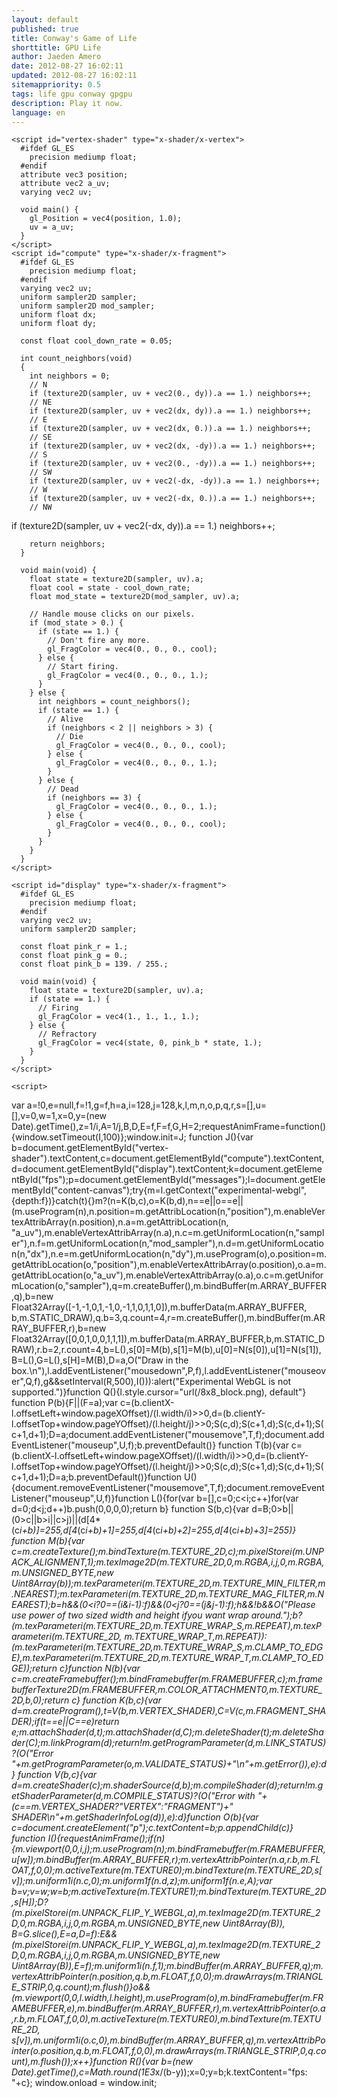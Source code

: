 ```yaml
---
layout: default
published: true
title: Conway's Game of Life
shorttitle: GPU Life
author: Jaeden Amero
date: 2012-08-27 16:02:11
updated: 2012-08-27 16:02:11
sitemappriority: 0.5
tags: life gpu conway gpgpu
description: Play it now.
language: en
---
```

<div id="content">
      <canvas id="content-canvas" width="512" height="512"/>
    </div>
    <div id="status">
      <div id="messages"></div>
      <span id="fps"></span>
    </div>

    <script id="vertex-shader" type="x-shader/x-vertex">
      #ifdef GL_ES
        precision mediump float;
      #endif
      attribute vec3 position;
      attribute vec2 a_uv;
      varying vec2 uv;

      void main() {
        gl_Position = vec4(position, 1.0);
        uv = a_uv;
      }
    </script>
    <script id="compute" type="x-shader/x-fragment">
      #ifdef GL_ES
        precision mediump float;
      #endif
      varying vec2 uv;
      uniform sampler2D sampler;
      uniform sampler2D mod_sampler;
      uniform float dx;
      uniform float dy;

      const float cool_down_rate = 0.05;

      int count_neighbors(void)
      {
        int neighbors = 0;
        // N
        if (texture2D(sampler, uv + vec2(0., dy)).a == 1.) neighbors++;
        // NE
        if (texture2D(sampler, uv + vec2(dx, dy)).a == 1.) neighbors++;
        // E
        if (texture2D(sampler, uv + vec2(dx, 0.)).a == 1.) neighbors++;
        // SE
        if (texture2D(sampler, uv + vec2(dx, -dy)).a == 1.) neighbors++;
        // S
        if (texture2D(sampler, uv + vec2(0., -dy)).a == 1.) neighbors++;
        // SW
        if (texture2D(sampler, uv + vec2(-dx, -dy)).a == 1.) neighbors++;
        // W
        if (texture2D(sampler, uv + vec2(-dx, 0.)).a == 1.) neighbors++;
        // NW
if (texture2D(sampler, uv + vec2(-dx, dy)).a == 1.) neighbors++;

        return neighbors;
      }

      void main(void) {
        float state = texture2D(sampler, uv).a;
        float cool = state - cool_down_rate;
        float mod_state = texture2D(mod_sampler, uv).a;

        // Handle mouse clicks on our pixels.
        if (mod_state > 0.) {
          if (state == 1.) {
            // Don't fire any more.
            gl_FragColor = vec4(0., 0., 0., cool);
          } else {
            // Start firing.
            gl_FragColor = vec4(0., 0., 0., 1.);
          }
        } else {
          int neighbors = count_neighbors();
          if (state == 1.) {
            // Alive
            if (neighbors < 2 || neighbors > 3) {
              // Die
              gl_FragColor = vec4(0., 0., 0., cool);
            } else {
              gl_FragColor = vec4(0., 0., 0., 1.);
            }
          } else {
            // Dead
            if (neighbors == 3) {
              gl_FragColor = vec4(0., 0., 0., 1.);
            } else {
              gl_FragColor = vec4(0., 0., 0., cool);
            }
          }
        }
      }
    </script>

    <script id="display" type="x-shader/x-fragment">
      #ifdef GL_ES
        precision mediump float;
      #endif
      varying vec2 uv;
      uniform sampler2D sampler;

      const float pink_r = 1.;
      const float pink_g = 0.;
      const float pink_b = 139. / 255.;

      void main(void) {
        float state = texture2D(sampler, uv).a;
        if (state == 1.) {
          // Firing
          gl_FragColor = vec4(1., 1., 1., 1.);
        } else {
          // Refractory
          gl_FragColor = vec4(state, 0, pink_b * state, 1.);
        }
      }
    </script>

    <script>
var a=!0,e=null,f=!1,g=f,h=a,i=128,j=128,k,l,m,n,o,p,q,r,s=[],u=[],v=0,w=1,x=0,y=(new Date).getTime(),z=1/i,A=1/j,B,D,E=f,F=f,G,H=2;requestAnimFrame=function(){window.setTimeout(I,100)};window.init=J;
function J(){var b=document.getElementById("vertex-shader").textContent,c=document.getElementById("compute").textContent,d=document.getElementById("display").textContent;k=document.getElementById("fps");p=document.getElementById("messages");l=document.getElementById("content-canvas");try{m=l.getContext("experimental-webgl",{depth:f})}catch(t){}m?(n=K(b,c),o=K(b,d),n==e||o==e||(m.useProgram(n),n.position=m.getAttribLocation(n,"position"),m.enableVertexAttribArray(n.position),n.a=m.getAttribLocation(n,
"a_uv"),m.enableVertexAttribArray(n.a),n.c=m.getUniformLocation(n,"sampler"),n.f=m.getUniformLocation(n,"mod_sampler"),n.d=m.getUniformLocation(n,"dx"),n.e=m.getUniformLocation(n,"dy"),m.useProgram(o),o.position=m.getAttribLocation(o,"position"),m.enableVertexAttribArray(o.position),o.a=m.getAttribLocation(o,"a_uv"),m.enableVertexAttribArray(o.a),o.c=m.getUniformLocation(o,"sampler"),q=m.createBuffer(),m.bindBuffer(m.ARRAY_BUFFER,q),b=new Float32Array([-1,-1,0,1,-1,0,-1,1,0,1,1,0]),m.bufferData(m.ARRAY_BUFFER,
b,m.STATIC_DRAW),q.b=3,q.count=4,r=m.createBuffer(),m.bindBuffer(m.ARRAY_BUFFER,r),b=new Float32Array([0,0,1,0,0,1,1,1]),m.bufferData(m.ARRAY_BUFFER,b,m.STATIC_DRAW),r.b=2,r.count=4,b=L(),s[0]=M(b),s[1]=M(b),u[0]=N(s[0]),u[1]=N(s[1]),B=L(),G=L(),s[H]=M(B),D=a,O("Draw in the box.\n"),l.addEventListener("mousedown",P,f),l.addEventListener("mouseover",Q,f),g&&setInterval(R,500),I())):alert("Experimental WebGL is not supported.")}function Q(){l.style.cursor="url(/8x8_block.png), default"}
function P(b){F||(F=a);var c=(b.clientX-l.offsetLeft+window.pageXOffset)/(l.width/i)>>0,d=(b.clientY-l.offsetTop+window.pageYOffset)/(l.height/j)>>0;S(c,d);S(c+1,d);S(c,d+1);S(c+1,d+1);D=a;document.addEventListener("mousemove",T,f);document.addEventListener("mouseup",U,f);b.preventDefault()}
function T(b){var c=(b.clientX-l.offsetLeft+window.pageXOffset)/(l.width/i)>>0,d=(b.clientY-l.offsetTop+window.pageYOffset)/(l.height/j)>>0;S(c,d);S(c+1,d);S(c,d+1);S(c+1,d+1);D=a;b.preventDefault()}function U(){document.removeEventListener("mousemove",T,f);document.removeEventListener("mouseup",U,f)}function L(){for(var b=[],c=0;c<i;c++)for(var d=0;d<j;d++)b.push(0,0,0,0);return b}
function S(b,c){var d=B;0>b||(0>c||b>i||c>j)||(d[4*(c*i+b)]=255,d[4*(c*i+b)+1]=255,d[4*(c*i+b)+2]=255,d[4*(c*i+b)+3]=255)}
function M(b){var c=m.createTexture();m.bindTexture(m.TEXTURE_2D,c);m.pixelStorei(m.UNPACK_ALIGNMENT,1);m.texImage2D(m.TEXTURE_2D,0,m.RGBA,i,j,0,m.RGBA,m.UNSIGNED_BYTE,new Uint8Array(b));m.texParameteri(m.TEXTURE_2D,m.TEXTURE_MIN_FILTER,m.NEAREST);m.texParameteri(m.TEXTURE_2D,m.TEXTURE_MAG_FILTER,m.NEAREST);b=h&&(0<i?0==(i&i-1):f)&&(0<j?0==(j&j-1):f);h&&!b&&O("Please use power of two sized width and height ifyou want wrap around.");b?(m.texParameteri(m.TEXTURE_2D,m.TEXTURE_WRAP_S,m.REPEAT),m.texParameteri(m.TEXTURE_2D,
m.TEXTURE_WRAP_T,m.REPEAT)):(m.texParameteri(m.TEXTURE_2D,m.TEXTURE_WRAP_S,m.CLAMP_TO_EDGE),m.texParameteri(m.TEXTURE_2D,m.TEXTURE_WRAP_T,m.CLAMP_TO_EDGE));return c}function N(b){var c=m.createFramebuffer();m.bindFramebuffer(m.FRAMEBUFFER,c);m.framebufferTexture2D(m.FRAMEBUFFER,m.COLOR_ATTACHMENT0,m.TEXTURE_2D,b,0);return c}
function K(b,c){var d=m.createProgram(),t=V(b,m.VERTEX_SHADER),C=V(c,m.FRAGMENT_SHADER);if(t==e||C==e)return e;m.attachShader(d,t);m.attachShader(d,C);m.deleteShader(t);m.deleteShader(C);m.linkProgram(d);return!m.getProgramParameter(d,m.LINK_STATUS)?(O("Error "+m.getProgramParameter(o,m.VALIDATE_STATUS)+"\n"+m.getError()),e):d}
function V(b,c){var d=m.createShader(c);m.shaderSource(d,b);m.compileShader(d);return!m.getShaderParameter(d,m.COMPILE_STATUS)?(O("Error with "+(c==m.VERTEX_SHADER?"VERTEX":"FRAGMENT")+" SHADER\n"+m.getShaderInfoLog(d)),e):d}function O(b){var c=document.createElement("p");c.textContent=b;p.appendChild(c)}
function I(){requestAnimFrame();if(n){m.viewport(0,0,i,j);m.useProgram(n);m.bindFramebuffer(m.FRAMEBUFFER,u[w]);m.bindBuffer(m.ARRAY_BUFFER,r);m.vertexAttribPointer(n.a,r.b,m.FLOAT,f,0,0);m.activeTexture(m.TEXTURE0);m.bindTexture(m.TEXTURE_2D,s[v]);m.uniform1i(n.c,0);m.uniform1f(n.d,z);m.uniform1f(n.e,A);var b=v;v=w;w=b;m.activeTexture(m.TEXTURE1);m.bindTexture(m.TEXTURE_2D,s[H]);D?(m.pixelStorei(m.UNPACK_FLIP_Y_WEBGL,a),m.texImage2D(m.TEXTURE_2D,0,m.RGBA,i,j,0,m.RGBA,m.UNSIGNED_BYTE,new Uint8Array(B)),
B=G.slice(),E=a,D=f):E&&(m.pixelStorei(m.UNPACK_FLIP_Y_WEBGL,a),m.texImage2D(m.TEXTURE_2D,0,m.RGBA,i,j,0,m.RGBA,m.UNSIGNED_BYTE,new Uint8Array(B)),E=f);m.uniform1i(n.f,1);m.bindBuffer(m.ARRAY_BUFFER,q);m.vertexAttribPointer(n.position,q.b,m.FLOAT,f,0,0);m.drawArrays(m.TRIANGLE_STRIP,0,q.count);m.flush()}o&&(m.viewport(0,0,l.width,l.height),m.useProgram(o),m.bindFramebuffer(m.FRAMEBUFFER,e),m.bindBuffer(m.ARRAY_BUFFER,r),m.vertexAttribPointer(o.a,r.b,m.FLOAT,f,0,0),m.activeTexture(m.TEXTURE0),m.bindTexture(m.TEXTURE_2D,
s[v]),m.uniform1i(o.c,0),m.bindBuffer(m.ARRAY_BUFFER,q),m.vertexAttribPointer(o.position,q.b,m.FLOAT,f,0,0),m.drawArrays(m.TRIANGLE_STRIP,0,q.count),m.flush());x++}function R(){var b=(new Date).getTime(),c=Math.round(1E3*x/(b-y));x=0;y=b;k.textContent="fps: "+c};
window.onload = window.init;
    </script>

